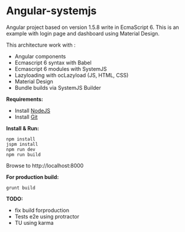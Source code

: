 # Angular-systemjs

Angular project based on version 1.5.8 write in EcmaScript 6.
This is an example with login page and dashboard using Material Design.

This architecture work with :
- Angular components
- Ecmascript 6 syntax with Babel
- Ecmascript 6 modules with SystemJS
- Lazyloading with ocLazyload (JS, HTML, CSS)
- Material Design
- Bundle builds via SystemJS Builder

**Requirements:**
- Install [NodeJS](https://nodejs.org/en/download/ "NodeJS") 
- Install [Git](https://git-scm.com/downloads "Git") 

**Install & Run:**
```
npm install
jspm install
npm run dev
npm run build
```
Browse to http://localhost:8000

**For production build:**
```
grunt build
```

**TODO:**
- fix build forproduction
- Tests e2e using protractor
- TU using karma
